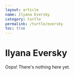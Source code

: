 ```yaml
---
layout: article
name: Ilyana Eversky
category: turtle
permalink: /turtle/eversky
toc: true
---
```


# Ilyana Eversky

Oops! There's nothing here yet.